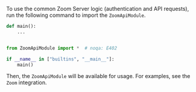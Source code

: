 To use the common Zoom  Server logic (authentication and API requests), run the following command to import the `ZoomApiModule`.

```python
def main():
    ...


from ZoomApiModule import *  # noqa: E402

if __name__ in ["builtins", "__main__"]:
    main()
```

Then, the `ZoomApiModule` will be available for usage. For examples, see the `Zoom` integration.